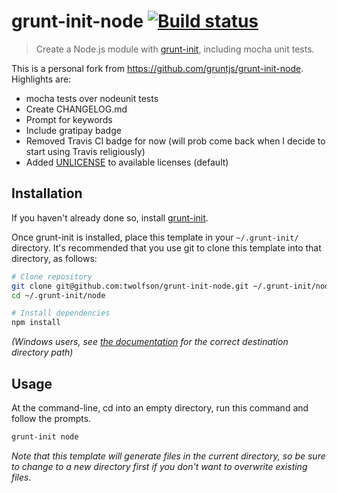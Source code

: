 # grunt-init-node [![Build status](https://travis-ci.org/twolfson/grunt-init-node.png?branch=master)](https://travis-ci.org/twolfson/grunt-init-node)

> Create a Node.js module with [grunt-init][], including mocha unit tests.

This is a personal fork from https://github.com/gruntjs/grunt-init-node. Highlights are:

- mocha tests over nodeunit tests
- Create CHANGELOG.md
- Prompt for keywords
- Include gratipay badge
- Removed Travis CI badge for now (will prob come back when I decide to start using Travis religiously)
- Added [UNLICENSE][unlicense-site] to available licenses (default)

[unlicense-site]: http://unlicense.org/
[grunt-init]: http://gruntjs.com/project-scaffolding

## Installation
If you haven't already done so, install [grunt-init][].

Once grunt-init is installed, place this template in your `~/.grunt-init/` directory. It's recommended that you use git to clone this template into that directory, as follows:

```bash
# Clone repository
git clone git@github.com:twolfson/grunt-init-node.git ~/.grunt-init/node
cd ~/.grunt-init/node

# Install dependencies
npm install
```

_(Windows users, see [the documentation][grunt-init] for the correct destination directory path)_

## Usage

At the command-line, cd into an empty directory, run this command and follow the prompts.

```bash
grunt-init node
```

_Note that this template will generate files in the current directory, so be sure to change to a new directory first if you don't want to overwrite existing files._
